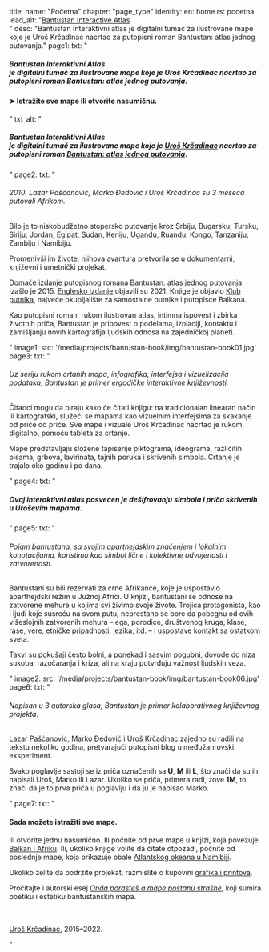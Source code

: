 title: 
    name: "Početna"
    chapter: "page_type"
identity:
    en: home
    rs: pocetna
lead_alt: "<a href='/bantustan-interactive-atlas/home'>Bantustan Interactive Atlas</a><br>"
desc: "Bantustan Interaktivni atlas je digitalni tumač za ilustrovane mape koje je Uroš Krčadinac nacrtao za putopisni roman Bantustan: atlas jednog putovanja."
page1:
    txt: "<h5><em>Bantustan Interaktivni Atlas</em> <br>je digitalni tumač za ilustrovane mape koje je Uroš Krčadinac nacrtao za putopisni roman Bantustan: atlas jednog putovanja.</h5>
<h4>➤ Istražite <span class='all-maps-link'>sve mape</span> ili otvorite <span class='random-map-link'>nasumičnu</span>.</h4>"
    txt_alt: "<h5><em>Bantustan Interaktivni Atlas</em> <br>je digitalni tumač za ilustrovane mape koje je <a href='/work/about/' target='_blank'>Uroš Krčadinac</a> nacrtao za putopisni roman <a href='/rad/projekti/bantustan-book/' target='_blank'>Bantustan: atlas jednog putovanja</a>.</h5>"
page2:
    txt: "<h6>2010. Lazar Pašćanović, Marko Đedović i Uroš Krčadinac su 3 meseca putovali Afrikom.</h6>
<p>Bilo je to niskobudžetno stopersko putovanje kroz Srbiju, Bugarsku, Tursku, Siriju, Jordan, Egipat, Sudan, Keniju, Ugandu, Ruandu, Kongo, Tanzaniju, Zambiju i Namibiju.</p>
<p>Promenivši im živote, njihova avantura pretvorila se u dokumentarni, književni i umetnički projekat.</p>
<p><a href='/rad/projekti/bantustan-book/' target='_blank'>Domaće izdanje</a> putopisnog romana Bantustan: atlas jednog putovanja izašlo je 2015. <a href='https://www.bantustanbook.com/' target='_blank'>Englesko izdanje</a> objavili su 2021. Knjige je objavio <a href='https://www.klubputnika.org/o-klub-putnika' target='_blank'>Klub putnika</a>, najveće okupljalište za samostalne putnike i putopisce Balkana.</p>
<p>Kao putopisni roman, rukom ilustrovan atlas, intimna ispovest i zbirka životnih priča, Bantustan je pripovest o podelama, izolaciji, kontaktu i zamišljanju novih kartografija ljudskih odnosa na zajedničkoj planeti.</p>"
image1:
    src: '/media/projects/bantustan-book/img/bantustan-book01.jpg'
page3:
    txt: "<h6>Uz seriju rukom crtanih mapa, infografika, interfejsa i vizuelizacija podataka, Bantustan je primer <a href='https://www.articleworld.org/index.php/Ergodic_literature' target='_blank'>ergodičke interaktivne književnosti</a>.</h6>
<p>Čitaoci mogu da biraju kako će čitati knjigu: na tradicionalan linearan način ili kartografski, služeći se mapama kao vizuelnim interfejsima za skakanje od priče od priče. Sve mape i vizuale Uroš Krčadinac nacrtao je rukom, digitalno, pomoću tableta za crtanje.</p>
<p>Mape predstavljaju složene tapiserije piktograma, ideograma, različitih pisama, grbova, lavirinata, tajnih poruka i skrivenih simbola. Crtanje je trajalo oko godinu i po dana.</p>"
page4:
    txt: "<h5>Ovaj interaktivni atlas posvećen je dešifrovanju simbola i priča skrivenih u Uroševim mapama.</h5>"
page5:
    txt: "<h6>Pojam bantustana, sa svojim aparthejdskim značenjem i lokalnim konotacijama, koristimo kao simbol lične i kolektivne odvojenosti i zatvorenosti.</h6>
<p>Bantustani su bili rezervati za crne Afrikance, koje je uspostavio aparthejdski režim u Južnoj Africi. U knjizi, bantustani se odnose na zatvorene mehure u kojima svi živimo svoje živote. Trojica protagonista, kao i ljudi koje susreću na svom putu, neprestano se bore da pobegnu od ovih višeslojnih zatvorenih mehura – ega, porodice, društvenog kruga, klase, rase, vere, etničke pripadnosti, jezika, itd. – i uspostave kontakt sa ostatkom sveta.</p>
<p>Takvi su pokušaji često bolni, a ponekad i sasvim pogubni, dovode do niza sukoba, razočaranja i kriza, ali na kraju potvrđuju važnost ljudskih veza.</p>"
image2:
    src: '/media/projects/bantustan-book/img/bantustan-book06.jpg'
page6:
    txt: "<h6>Napisan u 3 autorska glasa, Bantustan je primer kolaborativnog književnog projekta.</h6>
<p><a href='https://www.amazon.com/Lazar-Pascanovic/e/B0933FH8RS/' target='_blank'>Lazar Pašćanović</a>, <a href='https://www.amazon.com/Marko-Djedovic/e/B0936V89ZF/' target='_blank'>Marko Đedović</a> i <a href='/rad/bio/' target='_blank'>Uroš Krčadinac</a> zajedno su radili na tekstu nekoliko godina, pretvarajući putopisni blog u međužanrovski eksperiment.</p>
<p>Svako poglavlje sastoji se iz priča označenih sa <b>U</b>, <b>M</b> ili <b>L</b>, što znači da su ih napisali Uroš, Marko ili Lazar. Ukoliko se priča, primera radi, zove <b>1M</b>, to znači da je to prva priča u poglavlju i da ju je napisao Marko.</p>"
page7:
    txt: "<h4 class='last-h4'>Sada možete istražiti <span class='all-maps-link'>sve mape</span>.</h4>
<p>Ili otvorite <span class='random-map-link'>jednu nasumično</span>. Ili počnite od prve mape u knjizi, koja povezuje <a href='/bantustan-interactive-atlas/mapa/balkan-africa'>Balkan i Afriku</a>. Ili, ukoliko knjige volite da čitate otpozadi, počnite od poslednje mape, koja prikazuje obale <a href='/bantustan-interactive-atlas/mapa/namibia'>Atlantskog okeana u Namibiji</a>.</p>
<p>Ukoliko želite da podržite projekat, razmislite o kupovini <a href='/bantustan-interactive-atlas/printovi'>grafika i printova</a>.</p>
<p>Pročitajte i autorski esej <a href='/rad/sveska/bantustan-interactive-exhibition/' target='_blank'><em>Onda porasteš a mape postanu strašne</em></a>, koji sumira poetiku i estetiku bantustanskih mapa.</p>
<p><br><br><a href='/rad/bio/' target='_blank'>Uroš Krčadinac</a>, 2015–2022.</p>"